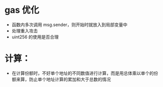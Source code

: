 # gas 优化

- 函数内多次调用 msg.sender，则开始时就放入到局部变量中
- 处理重入攻击
- uint256 的使用是否合理

# 计算：

- 在计算份额时，不好单个地址的不同数值进行计算，而是用总体乘以单个的份额来算，防止单个地址计算的累加和大于总数的情况
